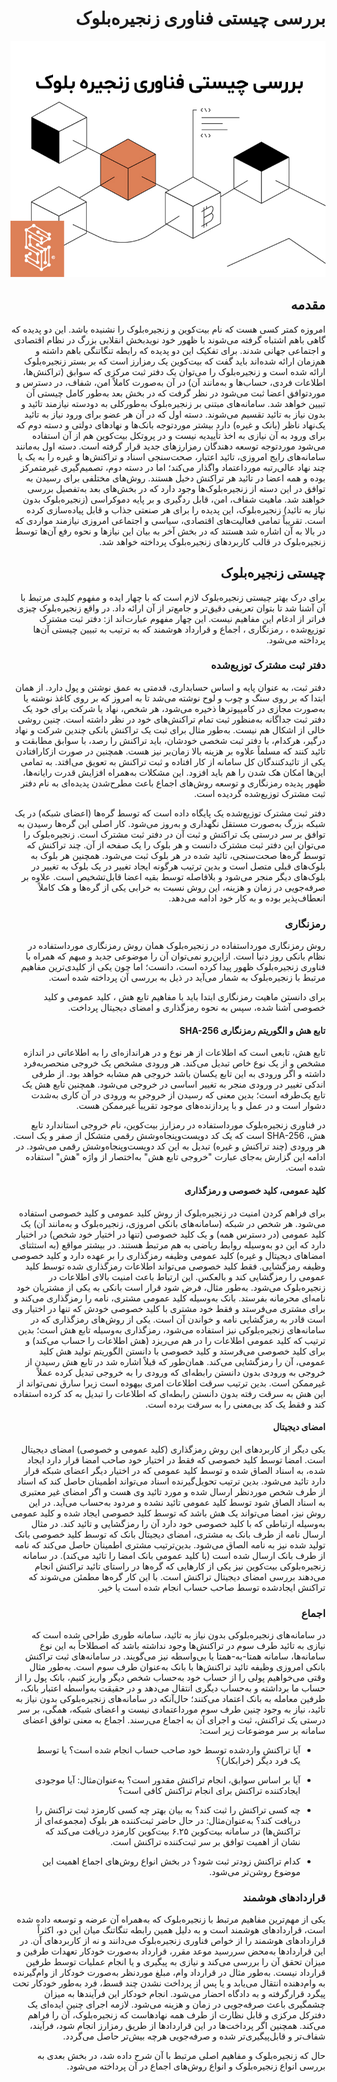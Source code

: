 <div dir="rtl">

# بررسی چیستی فناوری زنجیره‌بلوک

![Image](3.jpeg)
  
## مقدمه
  
امروزه کمتر کسی هست که نام بیت‌کوین و زنجیره‌بلوک را نشنیده باشد. این دو پدیده که گاهی باهم اشتباه گرفته می‌شوند با ظهور خود نویدبخش انقلابی بزرگ در نظام اقتصادی و اجتماعی جهانی شدند. برای تفکیک این دو پدیده که رابطه تنگاتنگی باهم داشته و هم‌زمان ارائه شده‌اند باید گفت که بیت‌کوین یک رمزارز  است که بر بستر زنجیره‌بلوک ارائه شده است و زنجیره‌بلوک را می‌توان یک دفتر ثبت مرکزی که سوابق (تراکنش‌ها، اطلاعات فردی، حساب‌ها و به‌مانند آن) در آن به‌صورت کاملاً امن، شفاف، در دسترس و موردتوافق اعضا ثبت می‌شود در نظر گرفت که در بخش بعد به‌طور کامل چیستی آن تبیین خواهد شد. سامانه‌های مبتنی بر زنجیره‌بلوک به‌طورکلی به دودسته نیازمند تائید  و بدون نیاز به تائید  تقسیم می‌شوند. دسته اول که در آن هر عضو برای ورود نیاز به تائید یک‌نهاد ناظر (بانک و غیره) دارد بیشتر موردتوجه بانک‌ها و نهادهای دولتی و دسته دوم که برای ورود به آن نیازی به اخذ تأییدیه نیست و در پروتکل بیت‌کوین هم از آن استفاده می‌شود موردتوجه توسعه دهندگان رمزارزهای جدید قرار گرفته است. دسته اول به‌مانند سامانه‌های رایج امروزی، تائید اعتبار، صحت‌سنجی اسناد و تراکنش‌ها و غیره را به یک یا چند ‌نهاد عالی‌رتبه مورداعتماد واگذار می‌کند؛ اما در دسته دوم، تصمیم‌گیری غیرمتمرکز بوده و همه اعضا در تائید هر تراکنش دخیل هستند. روش‌های مختلفی برای رسیدن به توافق در این دسته از زنجیره‌بلوک‌ها وجود دارد که در بخش‌های بعد به‌تفصیل بررسی خواهند شد. ماهیت شفاف، امن، قابل ردگیری و بر پایه دموکراسی (زنجیره‌بلوک بدون نیاز به تائید) زنجیره‌بلوک، این پدیده را برای هر صنعتی جذاب و قابل پیاده‌سازی کرده است. تقریباً تمامی فعالیت‌های اقتصادی، سیاسی و اجتماعی امروزی نیازمند مواردی که در بالا به آن اشاره شد هستند که در بخش آخر به بیان این نیازها و نحوه رفع آن‌ها توسط زنجیره‌بلوک در قالب کاربردهای زنجیره‌بلوک پرداخته خواهد شد.

## چیستی زنجیره‌بلوک
  
برای درک بهتر چیستی زنجیره‌بلوک لازم است که با چهار ایده و مفهوم کلیدی مرتبط با آن آشنا شد تا بتوان تعریفی دقیق‌تر و جامع‌تر از آن ارائه داد. در واقع زنجیره‌بلوک چیزی فراتر از ادغام این مفاهیم نیست. این چهار مفهوم عبارت‌اند از: دفتر ثبت مشترک توزیع‌شده ، رمزنگاری ، اجماع  و قرارداد هوشمند که به ترتیب به تبیین چیستی آن‌ها پرداخته می‌شود.

### دفتر ثبت مشترک توزیع‌شده

دفتر ثبت، به عنوان پایه و اساس حسابداری، قدمتی به عمق نوشتن و پول دارد. از همان ابتدا که بر روی سنگ و چوب و لوح نوشته می‌شد تا به امروز که بر روی کاغذ نوشته یا به‌صورت مجازی در کامپیوترها ذخیره می‌شود، هر شخص، نهاد یا شرکت برای خود یک دفتر ثبت جداگانه به‌منظور ثبت تمام تراکنش‌های خود در نظر داشته است. چنین روشی خالی از اشکال هم نیست. به‌طور مثال برای ثبت یک تراکنش بانکی چندین شرکت و نهاد درگیر، هرکدام، با دفتر ثبت شخصی خودشان، باید تراکنش را رصد، با سوابق مطابقت و تائید کنند که مسلماً علاوه بر هزینه بالا زمان‌بر نیز هست. همچنین در صورت ازکارافتادن یکی از تائید‌کنندگان کل سامانه از کار افتاده و ثبت تراکنش به تعویق می‌افتد. به تمامی این‌ها امکان هک شدن را هم باید افزود. این مشکلات به‌همراه افزایش قدرت رایانه‌ها، ظهور پدیده رمزنگاری و توسعه روش‌های اجماع باعث مطرح‌شدن پدیده‌ای به نام دفتر ثبت مشترک توزیع‌شده گردیده است.
  
دفتر ثبت مشترک توزیع‌شده یک پایگاه داده است که توسط گره‌ها  (اعضای شبکه) در یک شبکه بزرگ به‌صورت مستقل نگهداری و به‌روز می‌شود. کار اصلی این گره‌ها رسیدن به توافق بر سر درستی یک تراکنش و ثبت آن در دفتر ثبت مشترک است. زنجیره‌بلوک را می‌توان این دفتر ثبت مشترک دانست و هر بلوک را یک صفحه از آن. چند تراکنش که توسط گره‌ها صحت‌سنجی، تائید شده در هر بلوک ثبت می‌شود. همچنین هر بلوک به بلوک‌های قبلی متصل است و بدین ترتیب هرگونه ایجاد تغییر در یک بلوک به تغییر در بلوک‌های دیگر منجر می‌شود و بلافاصله توسط بقیه اعضا قابل‌تشخیص است. علاوه بر صرفه‌جویی در زمان و هزینه، این روش نسبت به خرابی یکی از گره‌ها و هک کاملاً انعطاف‌پذیر بوده و به کار خود ادامه می‌دهد.
  
### رمزنگاری

روش رمزنگاری مورداستفاده در زنجیره‌بلوک همان روش رمزنگاری مورداستفاده در نظام بانکی روز دنیا است. ازاین‌رو نمی‌توان آن را موضوعی جدید و مبهم که همراه با فناوری زنجیره‌بلوک ظهور پیدا کرده است، دانست؛ اما چون یکی از کلیدی‌ترین مفاهیم مرتبط با زنجیره‌بلوک به شمار می‌آید در ذیل به بررسی آن پرداخته شده است.
  
برای دانستن ماهیت رمزنگاری ابتدا باید با مفاهیم تابع هش ، کلید عمومی و کلید خصوصی آشنا شده، سپس به نحوه رمزگذاری و امضای دیجیتال پرداخت.
  
#### تابع هش و الگوریتم رمزنگاری SHA-256
  
تابع هش، تابعی است که اطلاعات از هر نوع و در هراندازه‌ای را به اطلاعاتی در اندازه مشخص و از یک نوع خاص تبدیل می‌کند. هر ورودی مشخص یک خروجی منحصربه‌فرد داشته و اگر ورودی به این تابع یکسان باشد خروجی هم مشابه خواهد بود. از طرفی اندکی تغییر در ورودی منجر به تغییر اساسی در خروجی می‌شود. همچنین تابع هش یک تابع یک‌طرفه است؛ بدین معنی که رسیدن از خروجی به ورودی در آن کاری به‌شدت دشوار است و در عمل و با پردازنده‌های موجود تقریباً غیرممکن هست.

در فناوری زنجیره‌بلوک مورداستفاده در رمزارز بیت‌کوین، نام خروجی استاندارد تابع هش، SHA-256  است که یک کد دویست‌وپنجاه‌وشش رقمی متشکل از صفر و یک است. هر ورودی (چند تراکنش و غیره) تبدیل به این کد دویست‌وپنجاه‌وشش رقمی می‌شود. در ادامه این گزارش به‌جای عبارت "خروجی تابع هش" به‌اختصار از واژه "هش" استفاده شده است.
  
#### کلید عمومی، کلید خصوصی و رمزگذاری

برای فراهم کردن امنیت در زنجیره‌بلوک از روش کلید عمومی و کلید خصوصی استفاده می‌شود. هر شخص در شبکه (سامانه‌های بانکی امروزی، زنجیره‌بلوک و به‌مانند آن) یک کلید عمومی (در دسترس همه) و یک کلید خصوصی (تنها در اختیار خود شخص) در اختیار دارد که این دو به‌وسیله روابط ریاضی به هم مرتبط هستند. در بیشتر مواقع (به استثتای امضاهای دیجیتال و غیره) کلید عمومی وظیفه رمزگذاری را بر عهده دارد و کلید خصوصی وظیفه رمزگشایی. فقط کلید خصوصی می‌تواند اطلاعات رمزگذاری شده توسط کلید عمومی را رمزگشایی کند و بالعکس. این ارتباط باعث امنیت بالای اطلاعات در زنجیره‌بلوک می‌شود. به‌طور مثال، فرض شود قرار است بانکی به یکی از مشتریان خود نامه‌ای محرمانه بفرستد. بانک به‌وسیله کلید عمومی مشتری، نامه را رمزگذاری می‌کند و برای مشتری می‌فرستد و فقط خود مشتری با کلید خصوصی خودش که تنها در اختیار وی است قادر به رمزگشایی نامه و خواندن آن است. یکی از روش‌های رمزگذاری که در سامانه‌های زنجیره‌بلوکی نیز استفاده می‌شود، رمزگذاری به‌وسیله تابع هش است؛ بدین ترتیب که کلید عمومی اطلاعات را در هم می‌ریزد (هش اطلاعات را حساب می‌کند) و برای کلید خصوصی می‌فرستد و کلید خصوصی با دانستن الگوریتم تولید هش کلید عمومی، آن را رمزگشایی می‌کند. همان‌طور که قبلاً اشاره شد در تابع هش رسیدن از خروجی به ورودی بدون دانستن رابطه‌ای که ورودی را به خروجی تبدیل کرده عملاً غیرممکن است. بدین ترتیب سرقت اطلاعات امری بیهوده است زیرا سارق نمی‌تواند از این هش به سرقت رفته بدون دانستن رابطه‌ای که اطلاعات را تبدیل به کد کرده استفاده کند و فقط یک کد بی‌معنی را به سرقت برده است.

#### امضای دیجیتال

یکی دیگر از کاربردهای این روش رمزگذاری (کلید عمومی و خصوصی) امضای دیجیتال است. امضا توسط کلید خصوصی که فقط در اختیار خود صاحب امضا قرار دارد ایجاد شده، به اسناد الصاق شده و توسط کلید عمومی که در اختیار دیگر اعضای شبکه قرار دارد تائید می‌شود. بدین ترتیب تحویل‌گیرنده اسناد می‌تواند اطمینان حاصل کند که اسناد از طرف شخص موردنظر ارسال شده و مورد تائید وی هست و اگر امضای غیر معتبری به اسناد الصاق شود توسط کلید عمومی تائید نشده و مردود به‌حساب می‌آید. در این روش نیز، امضا می‌تواند یک هش باشد که توسط کلید خصوصی ایجاد شده و کلید عمومی به‌وسیله ارتباطی که با کلید خصوصی خود دارد آن را رمزگشایی و تائید کند. در مثال ارسال نامه از طرف بانک به مشتری، امضای دیجیتال بانک که توسط کلید خصوصی بانک تولید شده نیز به نامه الصاق می‌شود. بدین‌ترتیب مشتری اطمینان حاصل می‌کند که نامه از طرف بانک ارسال شده است (با کلید عمومی بانک امضا را تائید می‌کند). در سامانه زنجیره‌بلوکی بیت‌کوین نیز یکی از کارهایی که گره‌ها در راستای تائید تراکنش انجام می‌دهند بررسی امضای دیجیتال تراکنش است. با این کار گره‌ها مطمئن می‌شوند که تراکنش ایجادشده توسط صاحب حساب انجام شده است یا خیر.

### اجماع

در سامانه‌های زنجیره‌بلوکی بدون نیاز به تائید، سامانه طوری طراحی شده است که نیازی به تائید طرف سوم در تراکنش‌ها وجود نداشته باشد که اصطلاحاً به این نوع سامانه‌ها، سامانه همتا-به-همتا  یا بی‌واسطه نیز می‌گویند. در سامانه‌های ثبت تراکنش بانکی امروزی وظیفه تائید تراکنش‌ها با بانک به‌عنوان طرف سوم است. به‌طور مثال وقتی می‌خواهیم پولی را از حساب خود به‌حساب شخص دیگر واریز کنیم، بانک پول را از حساب ما برداشته و به‌حساب دیگری انتقال می‌دهد و در حقیقت به‌واسطه اعتبار بانک، طرفین معامله به بانک اعتماد می‌کنند؛ حال‌آنکه در سامانه‌های زنجیره‌بلوکی بدون نیاز به تائید، نیاز به وجود چنین طرف سوم مورداعتمادی نیست و اعضای شبکه، همگی، بر سر درستی یک تراکنش، ثبت و اجرای آن به اجماع می‌رسند. اجماع به معنی توافق اعضای سامانه بر سر موضوعات زیر است:

-	آیا تراکنش واردشده توسط خود صاحب حساب انجام شده است؟ یا توسط یک فرد دیگر (خرابکار)؟

-	آیا بر اساس سوابق، انجام تراکنش مقدور است؟ به‌عنوان‌مثال: آیا موجودی ایجادکننده تراکنش برای انجام تراکنش کافی است؟

-	چه کسی تراکنش را ثبت کند؟ به بیان بهتر چه کسی کارمزد ثبت تراکنش را دریافت کند؟ به‌عنوان‌مثال: در حال حاضر ثبت‌کننده هر بلوک (مجموعه‌ای از تراکنش‌ها) در سامانه بیت‌کوین ۶.۲۵ بیت‌کوین کارمزد دریافت می‌کند که نشان از اهمیت توافق بر سر ثبت‌کننده تراکنش است.

-	کدام تراکنش زودتر ثبت شود؟ در بخش انواع روش‌های اجماع اهمیت این موضوع روشن‌تر می‌شود.

### قراردادهای هوشمند
  
یکی از مهم‌ترین مفاهیم مرتبط با زنجیره‌بلوک که به‌همراه آن عرضه و توسعه داده شده است، قراردادهای هوشمند است و به دلیل همین رابطه تنگاتنگ میان این دو، اکثراً قراردادهای هوشمند را از خواص فناوری زنجیره‌بلوک می‌دانند و نه از کاربردهای آن. در این قراردادها به‌محض سررسید موعد مقرر، قرارداد به‌صورت خودکار تعهدات طرفین و میزان تحقق آن را بررسی می‌کند و نیازی به پیگیری و یا انجام عملیات توسط طرفین قرارداد نیست. به‌طور مثال در قرارداد وام، مبلغ موردنظر به‌صورت خودکار از وام‌گیرنده به وام‌دهنده انتقال می‌یابد و یا پس از پرداخت نشدن چند قسط، فرد به‌طور خودکار تحت پیگرد قرارگرفته و به دادگاه احضار می‌شود. انجام خودکار این فرآیندها به میزان چشمگیری باعث صرفه‌جویی در زمان و هزینه می‌شود. لازمه اجرای چنین ایده‌ای یک دفترکل مرکزی و قابل نظارت از طرف همه نهادهاست که زنجیره‌بلوک، آن را فراهم می‌کند. همچنین اگر پرداخت‌ها در این قراردادها از طریق رمزارز انجام شود، فرآیند، شفاف‌تر و قابل‌پیگیری‌‌تر شده و صرفه‌جویی هرچه بیش‌تر حاصل می‌گردد.
  
حال که زنجیره‌بلوک و مفاهیم اصلی مرتبط با آن شرح داده شد، در بخش بعدی به بررسی انواع زنجیره‌بلوک و انواع روش‌های اجماع در آن پرداخته می‌شود.

</div>

